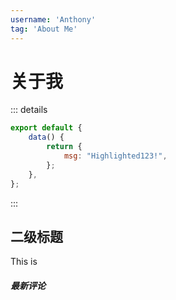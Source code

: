 ```yaml
---
username: 'Anthony'
tag: 'About Me'
---
```

# 关于我

::: details

```js
export default {
	data() {
		return {
			msg: "Highlighted123!",
		};
	},
};
```

:::

## 二级标题

This is

##### 最新评论

<!-- <Notification anniu="Success"  status="open1"/> -->
